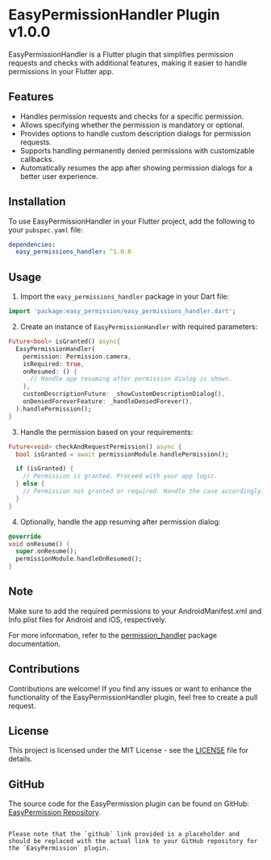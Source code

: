 # EasyPermissionHandler Plugin v1.0.0

EasyPermissionHandler is a Flutter plugin that simplifies permission requests and checks with additional features, making it easier to handle permissions in your Flutter app.

## Features

- Handles permission requests and checks for a specific permission.
- Allows specifying whether the permission is mandatory or optional.
- Provides options to handle custom description dialogs for permission requests.
- Supports handling permanently denied permissions with customizable callbacks.
- Automatically resumes the app after showing permission dialogs for a better user experience.

## Installation

To use EasyPermissionHandler in your Flutter project, add the following to your `pubspec.yaml` file:

```yaml
dependencies:
  easy_permissions_handler: ^1.0.0
```

## Usage

1. Import the `easy_permissions_handler` package in your Dart file:

```dart
import 'package:easy_permission/easy_permissions_handler.dart';
```

2. Create an instance of `EasyPermissionHandler` with required parameters:

```dart
Future<bool> isGranted() async{
  EasyPermissionHandler(
    permission: Permission.camera,
    isRequired: true,
    onResumed: () {
      // Handle app resuming after permission dialog is shown.
    },
    customDescriptionFuture: _showCustomDescriptionDialog(),
    onDeniedForeverFeature: _handleDeniedForever(),
  ).handlePermission();
}
```

3. Handle the permission based on your requirements:

```dart
Future<void> checkAndRequestPermission() async {
  bool isGranted = await permissionModule.handlePermission();

  if (isGranted) {
    // Permission is granted. Proceed with your app logic.
  } else {
    // Permission not granted or required. Handle the case accordingly.
  }
}
```

4. Optionally, handle the app resuming after permission dialog:

```dart
@override
void onResume() {
  super.onResume();
  permissionModule.handleOnResumed();
}
```

## Note

Make sure to add the required permissions to your AndroidManifest.xml and Info.plist files for Android and iOS, respectively.

For more information, refer to the [permission_handler](https://pub.dev/packages/permission_handler) package documentation.

## Contributions

Contributions are welcome! If you find any issues or want to enhance the functionality of the EasyPermissionHandler plugin, feel free to create a pull request.

## License

This project is licensed under the MIT License - see the [LICENSE](https://github.com/georgesamirmansour/EasyPermission/blob/master/LICENSE) file for details.

## GitHub

The source code for the EasyPermission plugin can be found on GitHub: [EasyPermission Repository](https://github.com/georgesamirmansour/EasyPermission.git).
```

Please note that the `github` link provided is a placeholder and should be replaced with the actual link to your GitHub repository for the `EasyPermission` plugin.